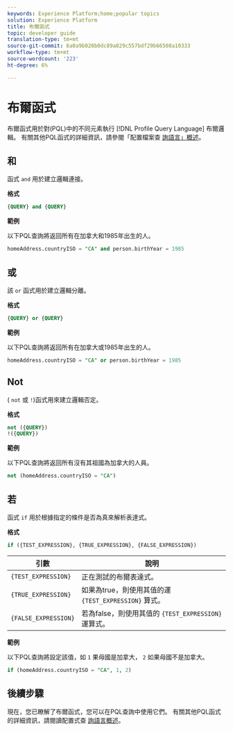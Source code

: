 ```yaml
---
keywords: Experience Platform;home;popular topics
solution: Experience Platform
title: 布爾函式
topic: developer guide
translation-type: tm+mt
source-git-commit: 6a0a9b020b0dc89a829c557bdf29b66508a10333
workflow-type: tm+mt
source-wordcount: '223'
ht-degree: 6%

---
```



# 布爾函式

布爾函式用於對(PQL)中的不同元素執行 [!DNL Profile Query Language] 布爾邏輯。  有關其他PQL函式的詳細資訊，請參閱「配置檔案查 [詢語言」概述](./overview.md)。

## 和

函式 `and` 用於建立邏輯連接。

**格式**

```sql
{QUERY} and {QUERY}
```

**範例**

以下PQL查詢將返回所有在加拿大和1985年出生的人。

```sql
homeAddress.countryISO = "CA" and person.birthYear = 1985
```

## 或

該 `or` 函式用於建立邏輯分離。

**格式**

```sql
{QUERY} or {QUERY}
```

**範例**

以下PQL查詢將返回所有在加拿大或1985年出生的人。

```sql
homeAddress.countryISO = "CA" or person.birthYear = 1985
```

## Not

( `not` 或 `!`)函式用來建立邏輯否定。

**格式**

```sql
not ({QUERY})
!({QUERY})
```

**範例**

以下PQL查詢將返回所有沒有其祖國為加拿大的人員。

```sql
not (homeAddress.countryISO = "CA")
```

## 若  

函式 `if` 用於根據指定的條件是否為真來解析表達式。

**格式**

```sql
if ({TEST_EXPRESSION}, {TRUE_EXPRESSION}, {FALSE_EXPRESSION})
```

| 引數 | 說明 |
| --------- | ----------- |
| `{TEST_EXPRESSION}` | 正在測試的布爾表達式。 |
| `{TRUE_EXPRESSION}` | 如果為true，則使用其值的運 `{TEST_EXPRESSION}` 算式。 |
| `{FALSE_EXPRESSION}` | 若為false，則使用其值的 `{TEST_EXPRESSION}` 運算式。 |

**範例**

以下PQL查詢將設定該值，如 `1` 果母國是加拿大， `2` 如果母國不是加拿大。

```sql
if (homeAddress.countryISO = "CA", 1, 2)
```

## 後續步驟

現在，您已瞭解了布爾函式，您可以在PQL查詢中使用它們。 有關其他PQL函式的詳細資訊，請閱讀配置式查 [詢語言概述](./overview.md)。
